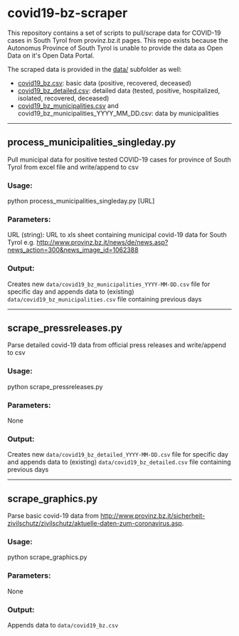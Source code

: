 # covid19-bz-scraper

This repository contains a set of scripts to pull/scrape data for COVID-19 cases in South Tyrol from provinz.bz.it pages. This repo exists because the Autonomus Province of South Tyrol is unable to provide the data as Open Data on it's Open Data Portal.

The scraped data is provided in the [data/](https://github.com/abaumg/covid19-bz-scraper/tree/master/data) subfolder as well:
- [covid19_bz.csv](https://github.com/abaumg/covid19-bz-scraper/blob/master/data/covid19_bz.csv): basic data (positive, recovered, deceased)
- [covid19_bz_detailed.csv](https://github.com/abaumg/covid19-bz-scraper/blob/master/data/covid19_bz_detailed.csv): detailed data (tested, positive, hospitalized, isolated, recovered, deceased)
- [covid19_bz_municipalities.csv](https://github.com/abaumg/covid19-bz-scraper/blob/master/data/covid19_bz_municipalities.csv) and covid19_bz_municipalities_YYYY_MM_DD.csv: data by municipalities

----

## process_municipalities_singleday.py

Pull municipal data for positive tested COVID-19 cases for province of South Tyrol from excel file
and write/append to csv

### Usage:
python process_municipalities_singleday.py [URL]
### Parameters:
URL (string): URL to xls sheet containing municipal covid-19 data for South Tyrol 
e.g. http://www.provinz.bz.it/news/de/news.asp?news_action=300&news_image_id=1062388
### Output:
Creates new `data/covid19_bz_municipalities_YYYY-MM-DD.csv` file for specific day and appends data to (existing) `data/covid19_bz_municipalities.csv` file containing previous days

----

## scrape_pressreleases.py

Parse detailed covid-19 data from official press releases and write/append to csv

### Usage:
python scrape_pressreleases.py
### Parameters:
None
### Output:
Creates new `data/covid19_bz_detailed_YYYY-MM-DD.csv` file for specific day and appends data to (existing) `data/covid19_bz_detailed.csv` file containing previous days

----

## scrape_graphics.py

Parse basic covid-19 data from http://www.provinz.bz.it/sicherheit-zivilschutz/zivilschutz/aktuelle-daten-zum-coronavirus.asp.

### Usage:
python scrape_graphics.py
### Parameters:
None
### Output:
Appends data to `data/covid19_bz.csv`
